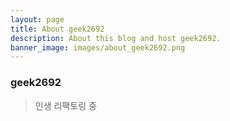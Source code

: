 ```yaml
---
layout: page
title: About geek2692
description: About this blog and host geek2692.
banner_image: images/about_geek2692.png
---
```

### geek2692

> 인생 리팩토링 중

